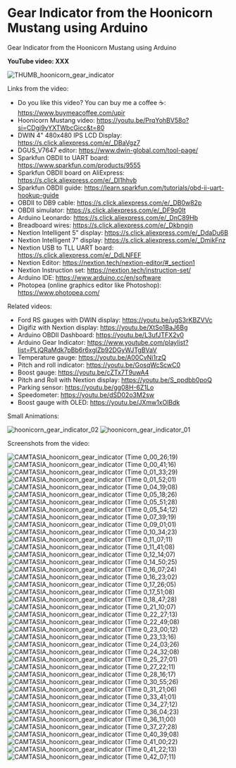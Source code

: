 # Gear Indicator from the Hoonicorn Mustang using Arduino
Gear Indicator from the Hoonicorn Mustang using Arduino


**YouTube video: XXX**

![THUMB_hoonicorn_gear_indicator](https://github.com/user-attachments/assets/0e028dc6-6d5e-4675-83f7-d5e9f48e58f6)



Links from the video:
- Do you like this video? You can buy me a coffee ☕: https://www.buymeacoffee.com/upir
- Hoonicorn Mustang video: https://youtu.be/PrqYohBV58o?si=CDgi9yYXTWbcGicc&t=80
- DWIN 4" 480x480 IPS LCD Display: https://s.click.aliexpress.com/e/_DBaVgz7
- DGUS_V7647 editor: https://www.dwin-global.com/tool-page/
- Sparkfun OBDII to UART board: https://www.sparkfun.com/products/9555
- Sparkfun OBDII board on AliExpress: https://s.click.aliexpress.com/e/_Dl1hhvb
- Sparkfun OBDII guide: https://learn.sparkfun.com/tutorials/obd-ii-uart-hookup-guide
- OBDII to DB9 cable: https://s.click.aliexpress.com/e/_DB0w82p
- OBDII simulator: https://s.click.aliexpress.com/e/_DF9q0It
- Arduino Leonardo: https://s.click.aliexpress.com/e/_DnC89Hb
- Breadboard wires: https://s.click.aliexpress.com/e/_Dkbngin
- Nextion Intelligent 5" display: https://s.click.aliexpress.com/e/_DdaDu6B
- Nextion Intelligent 7" display: https://s.click.aliexpress.com/e/_DmikFnz
- Nextion USB to TLL UART board: https://s.click.aliexpress.com/e/_DdLNFEF
- Nextion Editor: https://nextion.tech/nextion-editor/#_section1
- Nextion Instruction set: https://nextion.tech/instruction-set/
- Arduino IDE: https://www.arduino.cc/en/software
- Photopea (online graphics editor like Photoshop): https://www.photopea.com/

Related videos:
- Ford RS gauges with DWIN display: https://youtu.be/ugS3rKBZVVc
- Digifiz with Nextion display: https://youtu.be/XtSo1BaJ6Bg
- Arduino OBDII Dashboard: https://youtu.be/L3ufJTFX2v0
- Arduino Gear Indicator: https://www.youtube.com/playlist?list=PLjQRaMdk7pBb6r6xglZb92DGyWJTgBVaV
- Temperature gauge: https://youtu.be/A00CvNi1rzQ
- Pitch and roll indicator: https://youtu.be/GosqWcScwC0
- Boost gauge: https://youtu.be/cZTx7T9uwA4
- Pitch and Roll with Nextion display: https://youtu.be/S_ppdbb0poQ
- Parking sensor: https://youtu.be/gg08H-6Z1Lo
- Speedometer: https://youtu.be/dSD02o3M2sw
- Boost gauge with OLED: https://youtu.be/JXmw1xOlBdk


Small Animations:

![hoonicorn_gear_indicator_02](https://github.com/user-attachments/assets/162b0ec3-8031-482e-9f3a-f8f235f290b6)
![hoonicorn_gear_indicator_01](https://github.com/user-attachments/assets/e85e9450-e67d-48ac-8344-9a4f33a0edf2)



Screenshots from the video:

![CAMTASIA_hoonicorn_gear_indicator (Time 0_00_26;19)](https://github.com/user-attachments/assets/dbe419d8-91d4-499c-a8ab-b69c83287af6)
![CAMTASIA_hoonicorn_gear_indicator (Time 0_00_41;16)](https://github.com/user-attachments/assets/0886f26c-4505-4c15-a1d8-ddd73367e6cf)
![CAMTASIA_hoonicorn_gear_indicator (Time 0_01_33;29)](https://github.com/user-attachments/assets/99179121-5009-4380-a208-7b6337071035)
![CAMTASIA_hoonicorn_gear_indicator (Time 0_01_52;01)](https://github.com/user-attachments/assets/2bc466d6-6416-4aca-a6ff-0a845e794d3f)
![CAMTASIA_hoonicorn_gear_indicator (Time 0_04_19;08)](https://github.com/user-attachments/assets/2d0aa7c7-5047-4af7-8d39-da98ece6ffec)
![CAMTASIA_hoonicorn_gear_indicator (Time 0_05_18;26)](https://github.com/user-attachments/assets/11ffb045-7108-43fa-9041-6c7109dc95c7)
![CAMTASIA_hoonicorn_gear_indicator (Time 0_05_51;28)](https://github.com/user-attachments/assets/342ee4e2-19c4-4067-8fc3-5d50d56000e1)
![CAMTASIA_hoonicorn_gear_indicator (Time 0_05_54;12)](https://github.com/user-attachments/assets/06d53a02-9cc0-460a-8c22-0be8c4d905f9)
![CAMTASIA_hoonicorn_gear_indicator (Time 0_07_39;19)](https://github.com/user-attachments/assets/dc99bbce-66ac-466f-8e65-db176435cbd6)
![CAMTASIA_hoonicorn_gear_indicator (Time 0_09_01;01)](https://github.com/user-attachments/assets/125199cc-78f0-4b97-8d25-506b616c08b6)
![CAMTASIA_hoonicorn_gear_indicator (Time 0_10_34;23)](https://github.com/user-attachments/assets/10faf402-6dea-4d9b-aeab-16932e4d9e30)
![CAMTASIA_hoonicorn_gear_indicator (Time 0_11_07;11)](https://github.com/user-attachments/assets/d6862584-db92-43e9-9c0b-f51467227250)
![CAMTASIA_hoonicorn_gear_indicator (Time 0_11_41;08)](https://github.com/user-attachments/assets/8f6c6c4a-3aa5-479a-bfed-4f8e2190f1b5)
![CAMTASIA_hoonicorn_gear_indicator (Time 0_12_14;07)](https://github.com/user-attachments/assets/b63d82d9-cebf-4c4a-b3ae-7076948564ad)
![CAMTASIA_hoonicorn_gear_indicator (Time 0_14_50;25)](https://github.com/user-attachments/assets/72014c2b-ac80-4974-b38c-005ab17c949d)
![CAMTASIA_hoonicorn_gear_indicator (Time 0_16_07;24)](https://github.com/user-attachments/assets/b95678c6-2e7e-4032-8df2-18b396edd4f8)
![CAMTASIA_hoonicorn_gear_indicator (Time 0_16_23;02)](https://github.com/user-attachments/assets/f9bac3f8-bc38-4669-b76c-559ee5577efb)
![CAMTASIA_hoonicorn_gear_indicator (Time 0_17_26;05)](https://github.com/user-attachments/assets/a20232ef-26f0-4ef2-ba28-653ff2f91b54)
![CAMTASIA_hoonicorn_gear_indicator (Time 0_17_51;08)](https://github.com/user-attachments/assets/bc6d076e-2500-4421-8643-2114e6c12135)
![CAMTASIA_hoonicorn_gear_indicator (Time 0_18_47;28)](https://github.com/user-attachments/assets/d461a343-9200-4b2a-9093-62169214dfc5)
![CAMTASIA_hoonicorn_gear_indicator (Time 0_21_10;07)](https://github.com/user-attachments/assets/315e8b44-06ff-4d55-808a-3879790bbd8c)
![CAMTASIA_hoonicorn_gear_indicator (Time 0_22_27;13)](https://github.com/user-attachments/assets/907522a1-a69a-4736-be1c-3789ee216131)
![CAMTASIA_hoonicorn_gear_indicator (Time 0_22_49;08)](https://github.com/user-attachments/assets/91f6d25b-bda0-4e1a-baec-fbf9f545d900)
![CAMTASIA_hoonicorn_gear_indicator (Time 0_23_00;12)](https://github.com/user-attachments/assets/1641fc4b-1328-4801-9570-c8e444c16d57)
![CAMTASIA_hoonicorn_gear_indicator (Time 0_23_13;16)](https://github.com/user-attachments/assets/1a0600a8-200d-499c-9081-3dffbe99203a)
![CAMTASIA_hoonicorn_gear_indicator (Time 0_24_03;26)](https://github.com/user-attachments/assets/04154b79-c64f-4a28-80ec-62f968736bb7)
![CAMTASIA_hoonicorn_gear_indicator (Time 0_24_32;08)](https://github.com/user-attachments/assets/fb038c2b-ab33-45c6-ab75-07211bd0a07d)
![CAMTASIA_hoonicorn_gear_indicator (Time 0_25_27;01)](https://github.com/user-attachments/assets/c19a0e60-5c1a-4874-9889-c2423a888f0f)
![CAMTASIA_hoonicorn_gear_indicator (Time 0_27_22;11)](https://github.com/user-attachments/assets/8f507c68-4f6c-4daf-9f67-5eb754fb5400)
![CAMTASIA_hoonicorn_gear_indicator (Time 0_28_16;17)](https://github.com/user-attachments/assets/d2ef9f7a-ff57-44f4-8cf6-7c603ec9cae0)
![CAMTASIA_hoonicorn_gear_indicator (Time 0_30_55;26)](https://github.com/user-attachments/assets/47793799-bc45-47b4-b18f-8d997d677c61)
![CAMTASIA_hoonicorn_gear_indicator (Time 0_31_21;06)](https://github.com/user-attachments/assets/d9dc75fb-374b-4b23-9ffe-bd7cf91600e1)
![CAMTASIA_hoonicorn_gear_indicator (Time 0_33_41;01)](https://github.com/user-attachments/assets/73451451-f6d8-481e-922c-4cab16edd56c)
![CAMTASIA_hoonicorn_gear_indicator (Time 0_34_27;12)](https://github.com/user-attachments/assets/d8c9d66e-a432-4734-a557-c8f2a475a922)
![CAMTASIA_hoonicorn_gear_indicator (Time 0_36_04;23)](https://github.com/user-attachments/assets/69a83921-ea95-47fa-af4c-33609b5236cd)
![CAMTASIA_hoonicorn_gear_indicator (Time 0_36_11;00)](https://github.com/user-attachments/assets/4f6f52c2-fce3-4f3b-8c5d-c7a4706cde74)
![CAMTASIA_hoonicorn_gear_indicator (Time 0_37_27;28)](https://github.com/user-attachments/assets/97ad0f67-3a13-4dd1-98e4-acddb13e4641)
![CAMTASIA_hoonicorn_gear_indicator (Time 0_40_39;08)](https://github.com/user-attachments/assets/469fb039-5062-4f42-ad2f-315332006356)
![CAMTASIA_hoonicorn_gear_indicator (Time 0_41_00;22)](https://github.com/user-attachments/assets/653fe587-e621-41a3-b13f-d4dd2ccc663e)
![CAMTASIA_hoonicorn_gear_indicator (Time 0_41_22;13)](https://github.com/user-attachments/assets/011fa294-f923-4e67-a036-45d1e7ab2b09)
![CAMTASIA_hoonicorn_gear_indicator (Time 0_42_07;11)](https://github.com/user-attachments/assets/cb8ae0d9-98c4-40db-b1ee-3f3e647ebdbf)


